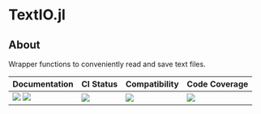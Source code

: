 # TextIO.jl

<!-- Links and shortcuts -->
[ju-url]: https://github.com/Yujie-W/TextIO.jl
[ju-api]: https://yujie-w.github.io/TextIO.jl/stable/API/

[dev-img]: https://img.shields.io/badge/docs-dev-blue.svg
[dev-url]: https://Yujie-W.github.io/TextIO.jl/dev/

[rel-img]: https://img.shields.io/badge/docs-stable-blue.svg
[rel-url]: https://Yujie-W.github.io/TextIO.jl/stable/

[st-img]: https://github.com/Yujie-W/TextIO.jl/workflows/JuliaStable/badge.svg?branch=main
[st-url]: https://github.com/Yujie-W/TextIO.jl/actions?query=branch%3A"main"++workflow%3A"JuliaStable"

[min-img]: https://github.com/Yujie-W/TextIO.jl/workflows/Julia-1.6/badge.svg?branch=main
[min-url]: https://github.com/Yujie-W/TextIO.jl/actions?query=branch%3A"main"++workflow%3A"Julia-1.6"

[cov-img]: https://codecov.io/gh/Yujie-W/TextIO.jl/branch/main/graph/badge.svg
[cov-url]: https://codecov.io/gh/Yujie-W/TextIO.jl


## About

Wrapper functions to conveniently read and save text files.

| Documentation                                   | CI Status             | Compatibility           | Code Coverage           |
|:------------------------------------------------|:----------------------|:------------------------|:------------------------|
| [![][dev-img]][dev-url] [![][rel-img]][rel-url] | [![][st-img]][st-url] | [![][min-img]][min-url] | [![][cov-img]][cov-url] |
